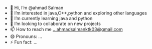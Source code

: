 - 👋 Hi, I’m @ahmad Salman
- 👀 I’m interested in java,C++,python and exploring other languages
- 🌱 I’m currently learning java and python
- 💞️ I’m looking to collaborate on new projects
- 📫 How to reach me ...ahmadsalmanktk03@gmail.com
- 😄 Pronouns: ...
- ⚡ Fun fact: ...

<!---
ahmadSalman-03/ahmadSalman-03 is a ✨ special ✨ repository because its `README.md` (this file) appears on your GitHub profile.
You can click the Preview link to take a look at your changes.
--->
